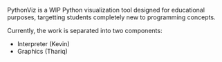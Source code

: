 PythonViz is a WIP Python visualization tool designed for educational purposes, targetting students completely new to programming concepts.

Currently, the work is separated into two components:
- Interpreter (Kevin)
- Graphics (Thariq)
